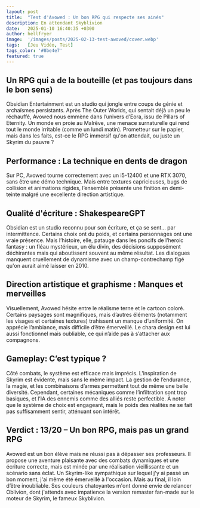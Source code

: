 ```yaml
---
layout: post
title:  "Test d'Avowed : Un bon RPG qui respecte ses ainés"
description: En attendant Skyblivion
date:   2025-01-10 16:40:35 +0300
author: hellfryer
image:  '/images/posts/2025-02-13-test-awoved/cover.webp'
tags:   [Jeu Vidéo, Test]
tags_color: '#8be4e7'
featured: true
---
```


## Un RPG qui a de la bouteille (et pas toujours dans le bon sens)

Obsidian Entertainment est un studio qui jongle entre coups de génie et archaïsmes persistants. Après The Outer Worlds, qui sentait déjà un peu le réchauffé, Avowed nous emmène dans l’univers d’Eora, issu de Pillars of Eternity. Un monde en proie au Malrêve, une menace surnaturelle qui rend tout le monde irritable (comme un lundi matin). Prometteur sur le papier, mais dans les faits, est-ce le RPG immersif qu'on attendait, ou juste un Skyrim du pauvre ?

## Performance : La technique en dents de dragon

Sur PC, Avowed tourne correctement avec un i5-12400 et une RTX 3070, sans être une démo technique. Mais entre textures capricieuses, bugs de collision et animations rigides, l’ensemble présente une finition en demi-teinte malgré une excellente direction artistique.

## Qualité d'écriture : ShakespeareGPT

Obsidian est un studio reconnu pour son écriture, et ça se sent… par intermittence. Certains choix ont du poids, et certains personnages ont une vraie présence. Mais l’histoire, elle, patauge dans les poncifs de l’heroic fantasy : un fléau mystérieux, un élu divin, des décisions supposément déchirantes mais qui aboutissent souvent au même résultat. Les dialogues manquent cruellement de  dynamisme avec un champ-contrechamp figé qu'on aurait aimé laisser en 2010.

## Direction artistique et graphisme : Manques et merveilles

Visuellement, Avowed hésite entre le réalisme terne et le cartoon coloré. Certains paysages sont magnifiques, mais d’autres éléments (notamment les visages et certaines textures) trahissent un manque d’uniformité. On apprécie l’ambiance, mais difficile d’être émerveillé. Le chara design est lui aussi fonctionnel mais oubliable, ce qui n’aide pas à s’attacher aux compagnons.

## Gameplay: C’est typique ?

Côté combats, le système est efficace mais imprécis. L'inspiration de Skyrim est évidente, mais sans le même impact. La gestion de l’endurance, la magie, et les combinaisons d’armes permettent tout de même une belle diversité. Cependant, certaines mécaniques comme l’infiltration sont trop basiques, et l’IA des ennemis comme des alliés reste perfectible. À noter que le système de choix est engageant, mais le poids des réalités ne se fait pas suffisamment sentir, atténuant son intérêt.

## Verdict : 13/20 – Un bon RPG, mais pas un grand RPG

Avowed est un bon élève mais ne réussi pas à dépasser ses professeurs. Il propose une aventure plaisante avec des combats dynamiques et une écriture correcte, mais est minée par une réalisation vieillissante et un scénario sans éclat. Un Skyrim-like sympathique sur lequel j'y ai passé un bon moment, j'ai même été émerveillé à l'occasion. Mais au final, il loin d’être inoubliable. Ses couleurs chatoyantes m'ont donné envie de relancer Oblivion, dont j'attends avec impatience la version remaster fan-made sur le moteur de Skyrim, le fameux Skyblivion.